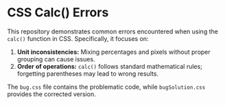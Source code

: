# CSS Calc() Errors
This repository demonstrates common errors encountered when using the `calc()` function in CSS. Specifically, it focuses on:

1. **Unit inconsistencies:** Mixing percentages and pixels without proper grouping can cause issues.
2. **Order of operations:**  `calc()` follows standard mathematical rules; forgetting parentheses may lead to wrong results.

The `bug.css` file contains the problematic code, while `bugSolution.css` provides the corrected version.